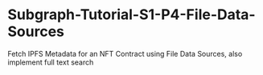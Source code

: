 # Subgraph-Tutorial-S1-P4-File-Data-Sources

Fetch IPFS Metadata for an NFT Contract using File Data Sources, also implement full text search
